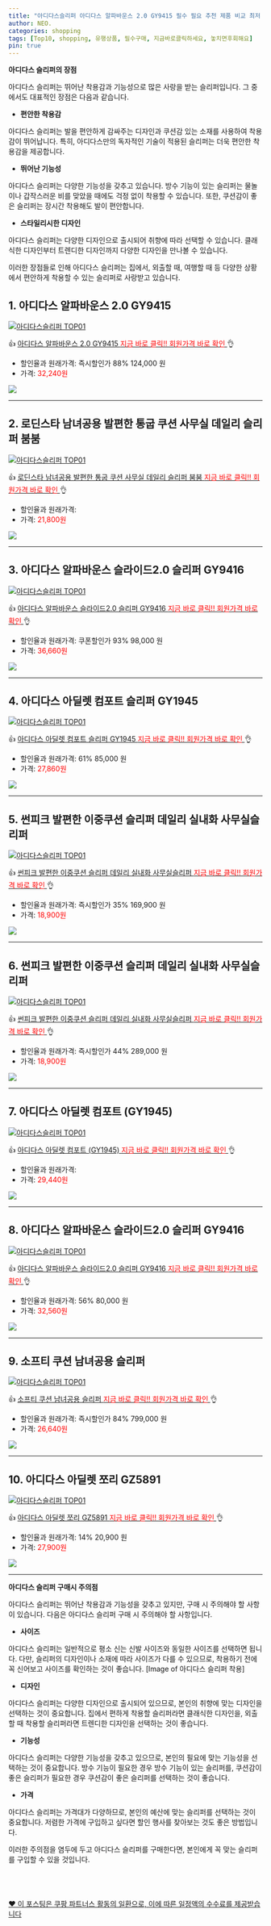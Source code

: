 ```yaml
---
title: "아디다스슬리퍼 아디다스 알파바운스 2.0 GY9415 필수 필요 추천 제품 비교 최저 가격 비교 장점 구매 후기 구매평"
author: NEO.
categories: shopping
tags: [Top10, shopping, 유행상품, 필수구매, 지금바로클릭하세요, 놓치면후회해요]
pin: true
---
```

**아디다스 슬리퍼의 장점**

아디다스 슬리퍼는 뛰어난 착용감과 기능성으로 많은 사랑을 받는 슬리퍼입니다. 그 중에서도 대표적인 장점은 다음과 같습니다.

* **편안한 착용감**

아디다스 슬리퍼는 발을 편안하게 감싸주는 디자인과 쿠션감 있는 소재를 사용하여 착용감이 뛰어납니다. 특히, 아디다스만의 독자적인 기술이 적용된 슬리퍼는 더욱 편안한 착용감을 제공합니다.

* **뛰어난 기능성**

아디다스 슬리퍼는 다양한 기능성을 갖추고 있습니다. 방수 기능이 있는 슬리퍼는 물놀이나 갑작스러운 비를 맞았을 때에도 걱정 없이 착용할 수 있습니다. 또한, 쿠션감이 좋은 슬리퍼는 장시간 착용해도 발이 편안합니다.

* **스타일리시한 디자인**

아디다스 슬리퍼는 다양한 디자인으로 출시되어 취향에 따라 선택할 수 있습니다. 클래식한 디자인부터 트렌디한 디자인까지 다양한 디자인을 만나볼 수 있습니다.

이러한 장점들로 인해 아디다스 슬리퍼는 집에서, 외출할 때, 여행할 때 등 다양한 상황에서 편안하게 착용할 수 있는 슬리퍼로 사랑받고 있습니다.

   

## 1. 아디다스 알파바운스 2.0 GY9415

[![아디다스슬리퍼 TOP01](https://thumbnail8.coupangcdn.com/thumbnails/remote/490x490ex/image/retail/images/2023/09/18/11/4/47e1741d-f967-46a1-aff6-f9d7f9af9e0f.jpg)](https://link.coupang.com/re/AFFSDP?lptag=AF3617701&subid=GithubCoopas&pageKey=6787626080&traceid=V0-153&itemId=15982360519&vendorItemId=87223695005)


👍 [아디다스 알파바운스 2.0 GY9415 <font color=red> 지금 바로 클릭!! 회원가격 바로 확인 </font> ](https://link.coupang.com/re/AFFSDP?lptag=AF3617701&subid=GithubCoopas&pageKey=6787626080&traceid=V0-153&itemId=15982360519&vendorItemId=87223695005) 👌 


- 할인율과 원래가격: 즉시할인가 88%  124,000   원
- 가격: <span style='color:red'>32,240원</span>

[![](/discount_price.png)](https://link.coupang.com/re/AFFSDP?lptag=AF3617701&subid=GithubCoopas&pageKey=6787626080&traceid=V0-153&itemId=15982360519&vendorItemId=87223695005)

---


   

## 2. 로딘스타 남녀공용 발편한 통굽 쿠션 사무실 데일리 슬리퍼 붐붐

[![아디다스슬리퍼 TOP01](https://thumbnail6.coupangcdn.com/thumbnails/remote/490x490ex/image/vendor_inventory/b278/f86108af0e71187603a18c03dd79bebff85a2fb3a9dc9825821d1f3d8037.jpg)](https://link.coupang.com/re/AFFSDP?lptag=AF3617701&subid=GithubCoopas&pageKey=7074641847&traceid=V0-153&itemId=17580362338&vendorItemId=84747060075)


👍 [로딘스타 남녀공용 발편한 통굽 쿠션 사무실 데일리 슬리퍼 붐붐 <font color=red> 지금 바로 클릭!! 회원가격 바로 확인 </font> ](https://link.coupang.com/re/AFFSDP?lptag=AF3617701&subid=GithubCoopas&pageKey=7074641847&traceid=V0-153&itemId=17580362338&vendorItemId=84747060075) 👌 


- 할인율과 원래가격: 
- 가격: <span style='color:red'>21,800원</span>

[![](/discount_price.png)](https://link.coupang.com/re/AFFSDP?lptag=AF3617701&subid=GithubCoopas&pageKey=7074641847&traceid=V0-153&itemId=17580362338&vendorItemId=84747060075)

---


   

## 3. 아디다스 알파바운스 슬라이드2.0 슬리퍼 GY9416

[![아디다스슬리퍼 TOP01](https://thumbnail7.coupangcdn.com/thumbnails/remote/490x490ex/image/retail/images/2023/09/18/11/4/63a60e83-bb64-4a82-bcb2-7762af02244d.jpg)](https://link.coupang.com/re/AFFSDP?lptag=AF3617701&subid=GithubCoopas&pageKey=6403175922&traceid=V0-153&itemId=13699061130&vendorItemId=87223694431)


👍 [아디다스 알파바운스 슬라이드2.0 슬리퍼 GY9416 <font color=red> 지금 바로 클릭!! 회원가격 바로 확인 </font> ](https://link.coupang.com/re/AFFSDP?lptag=AF3617701&subid=GithubCoopas&pageKey=6403175922&traceid=V0-153&itemId=13699061130&vendorItemId=87223694431) 👌 


- 할인율과 원래가격: 쿠폰할인가 93%  98,000   원
- 가격: <span style='color:red'>36,660원</span>

[![](/discount_price.png)](https://link.coupang.com/re/AFFSDP?lptag=AF3617701&subid=GithubCoopas&pageKey=6403175922&traceid=V0-153&itemId=13699061130&vendorItemId=87223694431)

---


   

## 4. 아디다스 아딜렛 컴포트 슬리퍼 GY1945

[![아디다스슬리퍼 TOP01](https://thumbnail8.coupangcdn.com/thumbnails/remote/490x490ex/image/retail/images/2023/09/18/11/9/98e5742a-e529-49fe-b007-194957ae55d9.jpg)](https://link.coupang.com/re/AFFSDP?lptag=AF3617701&subid=GithubCoopas&pageKey=6878007116&traceid=V0-153&itemId=16474376105&vendorItemId=87223694483)


👍 [아디다스 아딜렛 컴포트 슬리퍼 GY1945 <font color=red> 지금 바로 클릭!! 회원가격 바로 확인 </font> ](https://link.coupang.com/re/AFFSDP?lptag=AF3617701&subid=GithubCoopas&pageKey=6878007116&traceid=V0-153&itemId=16474376105&vendorItemId=87223694483) 👌 


- 할인율과 원래가격: 61%  85,000   원
- 가격: <span style='color:red'>27,860원</span>

[![](/discount_price.png)](https://link.coupang.com/re/AFFSDP?lptag=AF3617701&subid=GithubCoopas&pageKey=6878007116&traceid=V0-153&itemId=16474376105&vendorItemId=87223694483)

---


   

## 5. 썬피크 발편한 이중쿠션 슬리퍼 데일리 실내화 사무실슬리퍼

[![아디다스슬리퍼 TOP01](https://thumbnail9.coupangcdn.com/thumbnails/remote/490x490ex/image/vendor_inventory/296c/e60250c263b20f8a8a80554df1fb14a8dedef44e1c5e138506c29de471f2.jpg)](https://link.coupang.com/re/AFFSDP?lptag=AF3617701&subid=GithubCoopas&pageKey=7693059852&traceid=V0-153&itemId=20577487179&vendorItemId=87652667838)


👍 [썬피크 발편한 이중쿠션 슬리퍼 데일리 실내화 사무실슬리퍼 <font color=red> 지금 바로 클릭!! 회원가격 바로 확인 </font> ](https://link.coupang.com/re/AFFSDP?lptag=AF3617701&subid=GithubCoopas&pageKey=7693059852&traceid=V0-153&itemId=20577487179&vendorItemId=87652667838) 👌 


- 할인율과 원래가격: 즉시할인가 35%  169,900   원
- 가격: <span style='color:red'>18,900원</span>

[![](/discount_price.png)](https://link.coupang.com/re/AFFSDP?lptag=AF3617701&subid=GithubCoopas&pageKey=7693059852&traceid=V0-153&itemId=20577487179&vendorItemId=87652667838)

---


   

## 6. 썬피크 발편한 이중쿠션 슬리퍼 데일리 실내화 사무실슬리퍼

[![아디다스슬리퍼 TOP01](https://thumbnail6.coupangcdn.com/thumbnails/remote/490x490ex/image/vendor_inventory/3661/4b45e649b8eca73b243892c46ca45de269efb3f3627c211b8d9881e3eba8.jpg)](https://link.coupang.com/re/AFFSDP?lptag=AF3617701&subid=GithubCoopas&pageKey=7693059852&traceid=V0-153&itemId=20577487176&vendorItemId=87652667851)


👍 [썬피크 발편한 이중쿠션 슬리퍼 데일리 실내화 사무실슬리퍼 <font color=red> 지금 바로 클릭!! 회원가격 바로 확인 </font> ](https://link.coupang.com/re/AFFSDP?lptag=AF3617701&subid=GithubCoopas&pageKey=7693059852&traceid=V0-153&itemId=20577487176&vendorItemId=87652667851) 👌 


- 할인율과 원래가격: 즉시할인가 44%  289,000   원
- 가격: <span style='color:red'>18,900원</span>

[![](/discount_price.png)](https://link.coupang.com/re/AFFSDP?lptag=AF3617701&subid=GithubCoopas&pageKey=7693059852&traceid=V0-153&itemId=20577487176&vendorItemId=87652667851)

---


   

## 7. 아디다스 아딜렛 컴포트 (GY1945)

[![아디다스슬리퍼 TOP01](https://thumbnail7.coupangcdn.com/thumbnails/remote/490x490ex/image/vendor_inventory/d440/aee6bc355f87b8be8b4055c101214d851646428a3f5d34ad39ec5dd24855.jpg)](https://link.coupang.com/re/AFFSDP?lptag=AF3617701&subid=GithubCoopas&pageKey=6591204843&traceid=V0-153&itemId=14873699479&vendorItemId=82112703468)


👍 [아디다스 아딜렛 컴포트 (GY1945) <font color=red> 지금 바로 클릭!! 회원가격 바로 확인 </font> ](https://link.coupang.com/re/AFFSDP?lptag=AF3617701&subid=GithubCoopas&pageKey=6591204843&traceid=V0-153&itemId=14873699479&vendorItemId=82112703468) 👌 


- 할인율과 원래가격: 
- 가격: <span style='color:red'>29,440원</span>

[![](/discount_price.png)](https://link.coupang.com/re/AFFSDP?lptag=AF3617701&subid=GithubCoopas&pageKey=6591204843&traceid=V0-153&itemId=14873699479&vendorItemId=82112703468)

---


   

## 8. 아디다스 알파바운스 슬라이드2.0 슬리퍼 GY9416

[![아디다스슬리퍼 TOP01](https://thumbnail7.coupangcdn.com/thumbnails/remote/490x490ex/image/retail/images/2023/09/18/11/4/63a60e83-bb64-4a82-bcb2-7762af02244d.jpg)](https://link.coupang.com/re/AFFSDP?lptag=AF3617701&subid=GithubCoopas&pageKey=6396553555&traceid=V0-153&itemId=18070474880&vendorItemId=87223694490)


👍 [아디다스 알파바운스 슬라이드2.0 슬리퍼 GY9416 <font color=red> 지금 바로 클릭!! 회원가격 바로 확인 </font> ](https://link.coupang.com/re/AFFSDP?lptag=AF3617701&subid=GithubCoopas&pageKey=6396553555&traceid=V0-153&itemId=18070474880&vendorItemId=87223694490) 👌 


- 할인율과 원래가격: 56%  80,000   원
- 가격: <span style='color:red'>32,560원</span>

[![](/discount_price.png)](https://link.coupang.com/re/AFFSDP?lptag=AF3617701&subid=GithubCoopas&pageKey=6396553555&traceid=V0-153&itemId=18070474880&vendorItemId=87223694490)

---


   

## 9. 소프티 쿠션 남녀공용 슬리퍼

[![아디다스슬리퍼 TOP01](https://thumbnail7.coupangcdn.com/thumbnails/remote/490x490ex/image/vendor_inventory/1245/51004312ff2974ebbdae3e031028e7f82f8f8aa3e3f1e613ce0f59de0804.jpg)](https://link.coupang.com/re/AFFSDP?lptag=AF3617701&subid=GithubCoopas&pageKey=7442069154&traceid=V0-153&itemId=19354444226&vendorItemId=87238259163)


👍 [소프티 쿠션 남녀공용 슬리퍼 <font color=red> 지금 바로 클릭!! 회원가격 바로 확인 </font> ](https://link.coupang.com/re/AFFSDP?lptag=AF3617701&subid=GithubCoopas&pageKey=7442069154&traceid=V0-153&itemId=19354444226&vendorItemId=87238259163) 👌 


- 할인율과 원래가격: 즉시할인가 84%  799,000   원
- 가격: <span style='color:red'>26,640원</span>

[![](/discount_price.png)](https://link.coupang.com/re/AFFSDP?lptag=AF3617701&subid=GithubCoopas&pageKey=7442069154&traceid=V0-153&itemId=19354444226&vendorItemId=87238259163)

---


   

## 10. 아디다스 아딜렛 쪼리 GZ5891

[![아디다스슬리퍼 TOP01](https://thumbnail10.coupangcdn.com/thumbnails/remote/490x490ex/image/retail/images/2023/11/20/9/4/d7be5515-40cb-4f22-a323-c04de7d8284e.jpg)](https://link.coupang.com/re/AFFSDP?lptag=AF3617701&subid=GithubCoopas&pageKey=6331511070&traceid=V0-153&itemId=13241461818&vendorItemId=87827979815)


👍 [아디다스 아딜렛 쪼리 GZ5891 <font color=red> 지금 바로 클릭!! 회원가격 바로 확인 </font> ](https://link.coupang.com/re/AFFSDP?lptag=AF3617701&subid=GithubCoopas&pageKey=6331511070&traceid=V0-153&itemId=13241461818&vendorItemId=87827979815) 👌 


- 할인율과 원래가격: 14%  20,900   원
- 가격: <span style='color:red'>27,900원</span>

[![](/discount_price.png)](https://link.coupang.com/re/AFFSDP?lptag=AF3617701&subid=GithubCoopas&pageKey=6331511070&traceid=V0-153&itemId=13241461818&vendorItemId=87827979815)

---
**아디다스 슬리퍼 구매시 주의점**

아디다스 슬리퍼는 뛰어난 착용감과 기능성을 갖추고 있지만, 구매 시 주의해야 할 사항이 있습니다. 다음은 아디다스 슬리퍼 구매 시 주의해야 할 사항입니다.

* **사이즈**

아디다스 슬리퍼는 일반적으로 평소 신는 신발 사이즈와 동일한 사이즈를 선택하면 됩니다. 다만, 슬리퍼의 디자인이나 소재에 따라 사이즈가 다를 수 있으므로, 착용하기 전에 꼭 신어보고 사이즈를 확인하는 것이 좋습니다.
[Image of 아디다스 슬리퍼 착용]

* **디자인**

아디다스 슬리퍼는 다양한 디자인으로 출시되어 있으므로, 본인의 취향에 맞는 디자인을 선택하는 것이 중요합니다. 집에서 편하게 착용할 슬리퍼라면 클래식한 디자인을, 외출할 때 착용할 슬리퍼라면 트렌디한 디자인을 선택하는 것이 좋습니다.

* **기능성**

아디다스 슬리퍼는 다양한 기능성을 갖추고 있으므로, 본인의 필요에 맞는 기능성을 선택하는 것이 중요합니다. 방수 기능이 필요한 경우 방수 기능이 있는 슬리퍼를, 쿠션감이 좋은 슬리퍼가 필요한 경우 쿠션감이 좋은 슬리퍼를 선택하는 것이 좋습니다.

* **가격**

아디다스 슬리퍼는 가격대가 다양하므로, 본인의 예산에 맞는 슬리퍼를 선택하는 것이 중요합니다. 저렴한 가격에 구입하고 싶다면 할인 행사를 찾아보는 것도 좋은 방법입니다.

이러한 주의점을 염두에 두고 아디다스 슬리퍼를 구매한다면, 본인에게 꼭 맞는 슬리퍼를 구입할 수 있을 것입니다.<br><br><br><br><br> [ ❤  이 포스팅은 쿠팡 파트너스 활동의 일환으로, 이에 따른 일정액의 수수료를 제공받습니다](https://link.coupang.com/a/bcEFyh)
